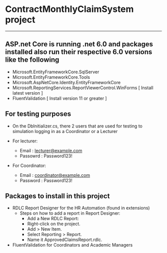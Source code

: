 # ContractMonthlyClaimSystem project
---

## ASP.net Core is running .net 6.0 and packages installed also run their respective 6.0 versions like the following
- Microsoft.EntityFrameworkCore.SqlServer
- Microsoft.EntityFrameworkCore.Tools
- Microsoft.AspNetCore.Identity.EntityFrameworkCore
- Microsoft.ReportingServices.ReportViewerControl.WinForms [ Install latest version ]
- FluentValidation [ Install version 11 or greater ]

## For testing purposes
- On the DbInitializer.cs, there 2 users that are used for testing to simulation logging in as a Coordinator or a Lecturer
- For lecturer: 
	- Email : lecturer@example.com
	- Passowrd : Password123!
	
- For Coordinator:
	- Email : coordinator@example.com
	- Password : Password123!

## Packages to install in this project
- RDLC Report Designer for the HR Automation (found in extensions)
	-	Steps on how to add a report in Report Designer:
		- Add a New RDLC Report:
		- Right-click on the project.
		- Add > New Item.
		- Select Reporting > Report.
		- Name it ApprovedClaimsReport.rdlc.	
- FluentValidation for Coordinators and Academic Managers
